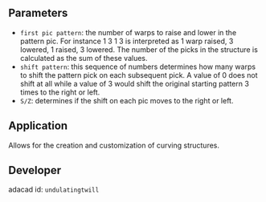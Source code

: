 
## Parameters
- `first pic pattern`: the number of warps to raise and lower in the pattern pic. For instance 1 3 1 3 is interpreted as 1 warp raised, 3 lowered, 1 raised, 3 lowered. The number of the picks in the structure is calculated as the sum of these values. 
- `shift pattern`: this sequence of numbers determines how many warps to shift the pattern pick on each subsequent pick. A value of 0 does not shift at all while a value of 3 would shift the original starting pattern 3 times to the right or left.
- `S/Z`:  determines if the shift on each pic moves to the right or left. 


## Application
Allows for the creation and customization of curving structures. 

## Developer
adacad id: `undulatingtwill`
